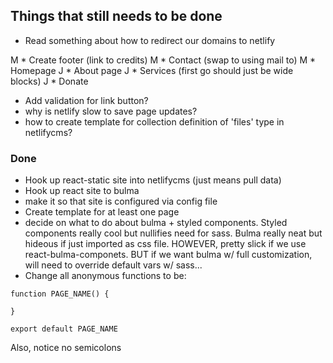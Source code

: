 ## Things that still needs to be done 
* Read something about how to redirect our domains to netlify

M * Create footer (link to credits)
M * Contact (swap to using mail to)
M * Homepage
J * About page 
J * Services (first go should just be wide blocks)
J * Donate
 
* Add validation for link button?
* why is netlify slow to save page updates?
* how to create template for collection definition of 'files' type in netlifycms?   

### Done
* Hook up react-static site into netlifycms (just means pull data)
* Hook up react site to bulma 
* make it so that site is configured via config file
* Create template for at least one page
* decide on what to do about bulma + styled components. Styled components really cool but nullifies need for sass. Bulma really neat but hideous if just imported as css file. HOWEVER, pretty slick if we use react-bulma-componets. BUT if we want bulma w/ full customization, will need to override default vars w/ sass...
* Change all anonymous functions to be: 

```
function PAGE_NAME() {

}

export default PAGE_NAME
```

Also, notice no semicolons
